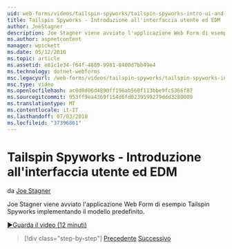 ```yaml
---
uid: web-forms/videos/tailspin-spyworks/tailspin-spyworks-intro-ui-and-edm
title: Tailspin Spyworks - Introduzione all'interfaccia utente ed EDM | Microsoft Docs
author: JoeStagner
description: Joe Stagner viene avviato l'applicazione Web Form di esempio Tailspin Spyworks implementando il modello predefinito.
ms.author: aspnetcontent
manager: wpickett
ms.date: 05/12/2010
ms.topic: article
ms.assetid: e81c1e34-f64f-4889-9981-8400d7bb49e4
ms.technology: dotnet-webforms
msc.legacyurl: /web-forms/videos/tailspin-spyworks/tailspin-spyworks-intro-ui-and-edm
msc.type: video
ms.openlocfilehash: ac0d0d06d4890ff196ab560f113bbe9fc5366f87
ms.sourcegitcommit: 953ff9ea4369f154d6fd0239599279ddd3280009
ms.translationtype: MT
ms.contentlocale: it-IT
ms.lasthandoff: 07/03/2018
ms.locfileid: "37396861"
---
```

<a name="tailspin-spyworks---intro-ui-and-edm"></a>Tailspin Spyworks - Introduzione all'interfaccia utente ed EDM
====================
da [Joe Stagner](https://github.com/JoeStagner)

Joe Stagner viene avviato l'applicazione Web Form di esempio Tailspin Spyworks implementando il modello predefinito.

[&#9654;Guarda il video (12 minuti)](https://channel9.msdn.com/Blogs/ASP-NET-Site-Videos/tailspin-spyworks-intro-ui-and-edm)

> [!div class="step-by-step"]
> [Precedente](tailspin-spyworks-implementing-and-using-the-also-purchased-control.md)
> [Successivo](tailspin-spyworks-directory-organization.md)
